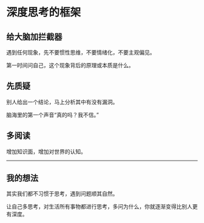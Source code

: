 # 深度思考的框架

## 给大脑加拦截器

遇到任何现象，先不要惯性思维，不要情绪化，不要主观偏见。

第一时间问自己，这个现象背后的原理或本质是什么。

## 先质疑

别人给出一个结论，马上分析其中有没有漏洞。

脑海里的第一个声音“真的吗？我不信。”

## 多阅读

增加知识面，增加对世界的认知。

---

## 我的想法

其实我们都不习惯于思考，遇到问题顺其自然。

让自己多思考，对生活所有事物都进行思考，多问为什么，你就逐渐变得比别人更有深度。

